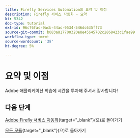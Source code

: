```yaml
---
title: Firefly Services Automation의 요약 및 이점
description: Firefly 서비스 자동화 - 요약
kt: 5342
doc-type: tutorial
exl-id: 96c76fac-9acb-44ac-9534-546dc635ff73
source-git-commit: b083a817700320e8e45645702c2868423c1fae99
workflow-type: tm+mt
source-wordcount: '38'
ht-degree: 5%

---
```


# 요약 및 이점

Adobe 애플리케이션 학습에 시간을 투자해 주셔서 감사합니다!

## 다음 단계

[Adobe Firefly 서비스 자동화](./automation.md){target="_blank"}(으)로 돌아가기

[모든 모듈](./../../../overview.md){target="_blank"}(으)로 돌아가기
